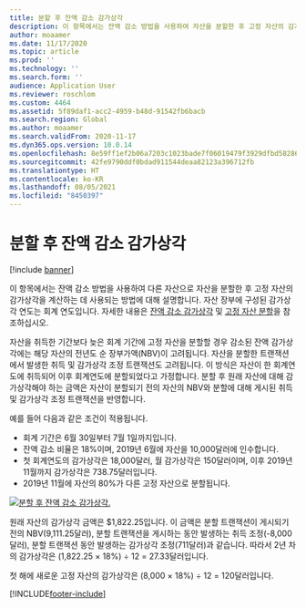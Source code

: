 ```yaml
---
title: 분할 후 잔액 감소 감가상각
description: 이 항목에서는 잔액 감소 방법을 사용하여 자산을 분할한 후 고정 자산의 감가상각을 계산하는 데 사용되는 방법에 대해 설명합니다.
author: moaamer
ms.date: 11/17/2020
ms.topic: article
ms.prod: ''
ms.technology: ''
ms.search.form: ''
audience: Application User
ms.reviewer: roschlom
ms.custom: 4464
ms.assetid: 5f89daf1-acc2-4959-b48d-91542fb6bacb
ms.search.region: Global
ms.author: moaamer
ms.search.validFrom: 2020-11-17
ms.dyn365.ops.version: 10.0.14
ms.openlocfilehash: 8e59ff1ef2b06a7203c1023bade7f06019479f3929dfbd582860f102c46b49f0
ms.sourcegitcommit: 42fe9790ddf0bdad911544deaa82123a396712fb
ms.translationtype: HT
ms.contentlocale: ko-KR
ms.lasthandoff: 08/05/2021
ms.locfileid: "8450397"
---
```

# <a name="reduce-balance-depreciation-after-a-split"></a>분할 후 잔액 감소 감가상각

[!include [banner](../includes/banner.md)]

이 항목에서는 잔액 감소 방법을 사용하여 다른 자산으로 자산을 분할한 후 고정 자산의 감가상각을 계산하는 데 사용되는 방법에 대해 설명합니다. 자산 장부에 구성된 감가상각 연도는 회계 연도입니다. 자세한 내용은 [잔액 감소 감가상각](reduce-balance-depreciation.md) 및 [고정 자산 분할](tasks/split-fixed-asset.md)을 참조하십시오.

자산을 취득한 기간보다 늦은 회계 기간에 고정 자산을 분할할 경우 감소된 잔액 감가상각에는 해당 자산의 전년도 순 장부가액(NBV)이 고려됩니다. 자산을 분할한 트랜잭션에서 발생한 취득 및 감가상각 조정 트랜잭션도 고려됩니다. 이 방식은 자산이 한 회계연도에 취득되어 이후 회계연도에 분할되었다고 가정합니다. 분할 후 원래 자산에 대해 감가상각해야 하는 금액은 자산이 분할되기 전의 자산의 NBV와 분할에 대해 게시된 취득 및 감가상각 조정 트랜잭션을 반영합니다.

예를 들어 다음과 같은 조건이 적용됩니다.

- 회계 기간은 6월 30일부터 7월 1일까지입니다.
- 잔액 감소 비율은 18%이며, 2019년 6월에 자산을 10,000달러에 인수합니다.
- 첫 회계연도의 감가상각은 18,000달러, 월 감가상각은 150달러이며, 이후 2019년 11월까지 감가상각은 738.75달러입니다.
- 2019년 11월에 자산의 80%가 다른 고정 자산으로 분할됩니다.

[![분할 후 잔액 감소 감가상각.](./media/reduce-balance-depreciation-after-split.png)](./media/reduce-balance-depreciation-after-split.png)

원래 자산의 감가상각 금액은 $1,822.25입니다. 이 금액은 분할 트랜잭션이 게시되기 전의 NBV(9,111.25달러), 분할 트랜잭션을 게시하는 동안 발생하는 취득 조정(-8,000달러), 분할 트랜잭션 동안 발생하는 감가상각 조정(711달러)과 같습니다. 따라서 2년 차의 감가상각은 (1,822.25 × 18%) ÷ 12 = 27.33달러입니다.

첫 해에 새로운 고정 자산의 감가상각은 (8,000 × 18%) ÷ 12 = 120달러입니다.


[!INCLUDE[footer-include](../../includes/footer-banner.md)]